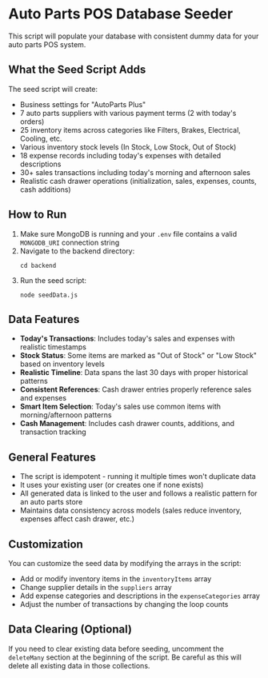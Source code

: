 # Auto Parts POS Database Seeder

This script will populate your database with consistent dummy data for your auto parts POS system.

## What the Seed Script Adds

The seed script will create:

- Business settings for "AutoParts Plus"
- 7 auto parts suppliers with various payment terms (2 with today's orders)
- 25 inventory items across categories like Filters, Brakes, Electrical, Cooling, etc.
- Various inventory stock levels (In Stock, Low Stock, Out of Stock)
- 18 expense records including today's expenses with detailed descriptions
- 30+ sales transactions including today's morning and afternoon sales
- Realistic cash drawer operations (initialization, sales, expenses, counts, cash additions)

## How to Run

1. Make sure MongoDB is running and your `.env` file contains a valid `MONGODB_URI` connection string
2. Navigate to the backend directory:
   ```
   cd backend
   ```
3. Run the seed script:
   ```
   node seedData.js
   ```

## Data Features

- **Today's Transactions**: Includes today's sales and expenses with realistic timestamps
- **Stock Status**: Some items are marked as "Out of Stock" or "Low Stock" based on inventory levels
- **Realistic Timeline**: Data spans the last 30 days with proper historical patterns
- **Consistent References**: Cash drawer entries properly reference sales and expenses
- **Smart Item Selection**: Today's sales use common items with morning/afternoon patterns
- **Cash Management**: Includes cash drawer counts, additions, and transaction tracking

## General Features

- The script is idempotent - running it multiple times won't duplicate data
- It uses your existing user (or creates one if none exists)
- All generated data is linked to the user and follows a realistic pattern for an auto parts store
- Maintains data consistency across models (sales reduce inventory, expenses affect cash drawer, etc.)

## Customization

You can customize the seed data by modifying the arrays in the script:
- Add or modify inventory items in the `inventoryItems` array
- Change supplier details in the `suppliers` array
- Add expense categories and descriptions in the `expenseCategories` array
- Adjust the number of transactions by changing the loop counts

## Data Clearing (Optional)

If you need to clear existing data before seeding, uncomment the `deleteMany` section at the beginning of the script. Be careful as this will delete all existing data in those collections. 